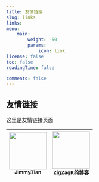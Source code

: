 ```yaml
---
title: 友情链接
slug: links
links:
menu:
    main: 
        weight: -50
        params:
            icon: link
license: false
toc: false
readingTime: false

comments: false
---
```


## 友情链接

这里是友情链接页面

| [<img src="https://2f07.misaka.pet/assets/images/jimmytian@1x.png" width="100px;"/><br /><sub><b>JimmyTian</b></sub>](https://www.twz.moe)|[<img src="https://gravatar.loli.net/avatar/828dd77feb4c4a650e43cf622cd74232?s=500&d=mp" width="100px;"/><br /><sub><b>ZigZagK的博客</b></sub>](https://zigzagk.top/)
| :----------------------------------------------------------: | :----------------------------------------------------------: |